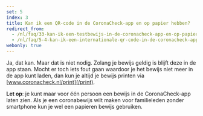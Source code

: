 ```yaml
---
set: 5
index: 3
title: Kan ik een QR-code in de CoronaCheck-app en op papier hebben?
redirect_from: 
  - /nl/faq/33-kan-ik-een-testbewijs-in-de-coronacheck-app-en-op-papier-hebben
  - /nl/faq/5-4-kan-ik-een-internationale-qr-code-in-de-coronacheck-app-en-op-papier-hebben
webonly: true
---
```

Ja, dat kan. Maar dat is niet nodig. Zolang je bewijs geldig is blijft deze in de app staan. Mocht er toch iets fout gaan waardoor je het bewijs niet meer in de app kunt laden, dan kun je altijd je bewijs printen via [www.coronacheck.nl/print](/print).

**Let op**: je kunt maar voor één persoon een bewijs in de CoronaCheck-app laten zien. Als je een coronabewijs wilt maken voor familieleden zonder smartphone kun je wel een papieren bewijs gebruiken.
